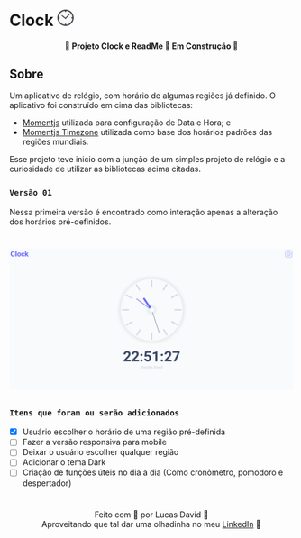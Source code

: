 # Clock <img src="./public/favicon.svg" style="width: 1.8rem; height: 1.8rem;" />

<h4 align="center">
  🚧 Projeto Clock e ReadMe 🚀 Em Construção 🚧
</h4>

## Sobre

Um aplicativo de relógio, com horário de algumas regiões já definido. O aplicativo foi construído em cima das bibliotecas:
  - [Momentjs](https://momentjs.com/) utilizada para configuração de Data e Hora; e
  - [Momentjs Timezone](https://momentjs.com/timezone/) utilizada como base dos horários padrões das regiões mundiais.

Esse projeto teve inicio com a junção de um simples projeto de relógio e a curiosidade de utilizar as bibliotecas acima citadas. 

### `Versão 01`

Nessa primeira versão é encontrado como interação apenas a alteração dos horários pré-definidos.

<h1 align="center">
  <img alt="Clock" title="Clock" src="./src/assets/gifs/Clock.gif">
</h1>

### `Itens que foram ou serão adicionados`

- [x] Usuário escolher o horário de uma região pré-definida
- [ ] Fazer a versão responsiva para mobile
- [ ] Deixar o usuário escolher qualquer região
- [ ] Adicionar o tema Dark
- [ ] Criação de funções úteis no dia a dia (Como cronômetro, pomodoro e despertador)

#

<p align="center">
  Feito com 💜 por Lucas David 👋 <br/>
  Aproveitando que tal dar uma olhadinha no meu <a target="_blank" href="https://www.linkedin.com/in/lucasdav/">LinkedIn</a> 🌠
</p>
